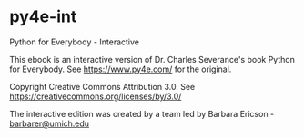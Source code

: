 # py4e-int
 Python for Everybody - Interactive
 
 This ebook is an interactive version of Dr. Charles Severance's book Python for Everybody.  See https://www.py4e.com/ for the original.
 
 Copyright Creative Commons Attribution 3.0. See https://creativecommons.org/licenses/by/3.0/ 
 
 The interactive edition was created by a team led by Barbara Ericson - barbarer@umich.edu
